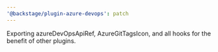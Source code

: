 ```yaml
---
'@backstage/plugin-azure-devops': patch
---
```


Exporting azureDevOpsApiRef, AzureGitTagsIcon, and all hooks for the benefit of other plugins.
